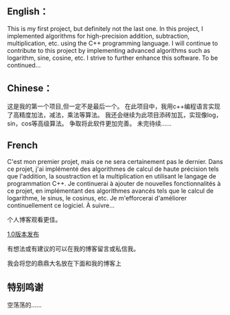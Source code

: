 ## English：
This is my first project, but definitely not the last one.
In this project, I implemented algorithms for high-precision addition, subtraction, multiplication, etc. using the C++ programming language.
I will continue to contribute to this project by implementing advanced algorithms such as logarithm, sine, cosine, etc.
I strive to further enhance this software.
To be continued...
## Chinese：
这是我的第一个项目,但一定不是最后一个。
在此项目中，我用c++编程语言实现了高精度加法，减法，乘法等算法。
我还会继续为此项目添砖加瓦，实现像log，sin，cos等高级算法。
争取将此软件更加完善。
未完待续……

## French
C'est mon premier projet, mais ce ne sera certainement pas le dernier.
Dans ce projet, j'ai implémenté des algorithmes de calcul de haute précision tels que l'addition, la soustraction et la multiplication en utilisant le langage de programmation C++.
Je continuerai à ajouter de nouvelles fonctionnalités à ce projet, en implémentant des algorithmes avancés tels que le calcul de logarithme, le sinus, le cosinus, etc.
Je m'efforcerai d'améliorer continuellement ce logiciel.
À suivre...

个人博客观看更佳。

[1.0版本发布](https://www.cnblogs.com/BadBadBad/p/Super-max-calculator.html)

有想法或有建议的可以在我的博客留言或私信我。

我会将您的鼎鼎大名放在下面和我的博客上

## 特别鸣谢

空荡荡的……
